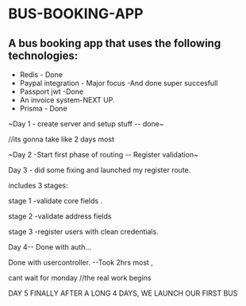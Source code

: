 # BUS-BOOKING-APP

## A bus booking app that uses the following technologies:
* Redis - Done
* Paypal integration - Major focus -And done super succesfull
* Passport jwt -Done
* An invoice system-NEXT UP.
* Prisma - Done

~Day 1 - create server and setup stuff -- done~

//its gonna take like 2 days most

~Day 2 -Start first phase of routing -- Register validation~


Day 3 - did some fixing and launched my register route.

includes 3 stages:


stage 1 -validate core fields .

stage 2 -validate address fields 


stage 3 -register users with clean credentials.


Day 4-- Done with auth...

Done with usercontroller.
--Took 2hrs most ,

cant wait for monday
//the real work begins


DAY 5 
FINALLY AFTER A LONG 4 DAYS, WE LAUNCH OUR FIRST BUS


